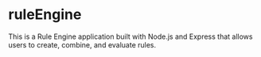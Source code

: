 # ruleEngine
This is a Rule Engine application built with Node.js and Express that allows users to create, combine, and evaluate rules.
